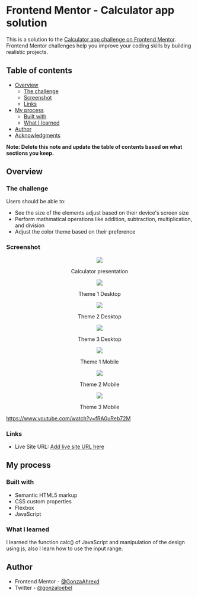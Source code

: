 # Frontend Mentor - Calculator app solution

This is a solution to the [Calculator app challenge on Frontend Mentor](https://www.frontendmentor.io/challenges/calculator-app-9lteq5N29). Frontend Mentor challenges help you improve your coding skills by building realistic projects. 

## Table of contents

- [Overview](#overview)
  - [The challenge](#the-challenge)
  - [Screenshot](#screenshot)
  - [Links](#links)
- [My process](#my-process)
  - [Built with](#built-with)
  - [What I learned](#what-i-learned)
- [Author](#author)
- [Acknowledgments](#acknowledgments)

**Note: Delete this note and update the table of contents based on what sections you keep.**

## Overview

### The challenge

Users should be able to:

- See the size of the elements adjust based on their device's screen size
- Perform mathmatical operations like addition, subtraction, multiplication, and division
- Adjust the color theme based on their preference

### Screenshot


<div align="center">
<div>
<a href='https://www.youtube.com/watch?v=fRA0uReb72M'> <img src="https://cdn.discordapp.com/attachments/990496680623341578/1026333671466225704/Calculator_FrontEnd_Mentor.gif"> </a>
<p align="center"> Calculator presentation </p>
</div>
<div>
<img src="https://cdn.discordapp.com/attachments/740761148642689055/1026326009613668443/unknown.png">
<p align="center"> Theme 1 Desktop </p>
</div>
<div>
<img src="https://cdn.discordapp.com/attachments/740761148642689055/1026326097429807134/unknown.png">
<p align="center"> Theme 2 Desktop </p>
</div>
<div>
<img src="https://cdn.discordapp.com/attachments/740761148642689055/1026326163615924244/unknown.png">
<p align="center"> Theme 3 Desktop </p>
</div>
<div>
<img src="https://cdn.discordapp.com/attachments/740761148642689055/1026326250450599977/unknown.png">
<p align="center"> Theme 1 Mobile </p>
</div>
<div>
<img src="https://cdn.discordapp.com/attachments/740761148642689055/1026326325155336292/unknown.png">
<p align="center"> Theme 2 Mobile </p>
</div>
<div>
<img src="https://cdn.discordapp.com/attachments/740761148642689055/1026326421217484850/unknown.png">
<p align="center"> Theme 3 Mobile </p>
</div>
</div>

https://www.youtube.com/watch?v=fRA0uReb72M

### Links

- Live Site URL: [Add live site URL here](https://your-live-site-url.com)

## My process

### Built with

- Semantic HTML5 markup
- CSS custom properties
- Flexbox
- JavaScript


### What I learned

I learned the function calc() of  JavaScript and manipulation of the design using js, also I learn how to use the input range.


## Author

- Frontend Mentor - [@GonzaAhrexd](https://www.frontendmentor.io/profile/GonzaAhrexd)
- Twitter - [@gonzaloebel](https://twitter.com/GonzaloEbel)

